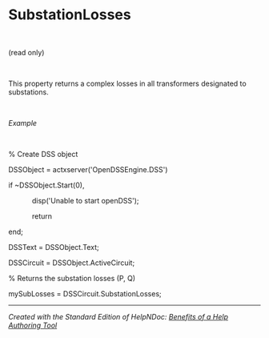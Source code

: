 # SubstationLosses

&nbsp;

(read only)

&nbsp;

This property returns a complex losses in all transformers designated to substations.

&nbsp;

*Example*

&nbsp;

% Create DSS object

DSSObject = actxserver('OpenDSSEngine.DSS')

if ~DSSObject.Start(0),

&nbsp; &nbsp; &nbsp; &nbsp; &nbsp; &nbsp; disp('Unable to start openDSS');

&nbsp; &nbsp; &nbsp; &nbsp; &nbsp; &nbsp; return

end;

DSSText = DSSObject.Text;

DSSCircuit = DSSObject.ActiveCircuit;

% Returns the substation losses (P, Q)

mySubLosses = DSSCircuit.SubstationLosses;

***
_Created with the Standard Edition of HelpNDoc: [Benefits of a Help Authoring Tool](<https://www.helpauthoringsoftware.com/articles/what-is-a-help-authoring-tool/>)_
